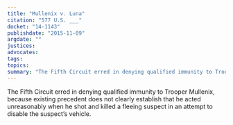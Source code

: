 ```yaml
---
title: "Mullenix v. Luna"
citation: "577 U.S. ___"
docket: "14-1143"
publishdate: "2015-11-09"
argdate: ""
justices:
advocates:
tags:
topics:
summary: "The Fifth Circuit erred in denying qualified immunity to Trooper Mullenix, because existing precedent does not clearly establish that he acted unreasonably when he shot and killed a fleeing suspect in an attempt to disable the suspect’s vehicle."
---
```

The Fifth Circuit erred in denying qualified immunity to Trooper Mullenix, because existing precedent does not clearly establish that he acted unreasonably when he shot and killed a fleeing suspect in an attempt to disable the suspect’s vehicle.

